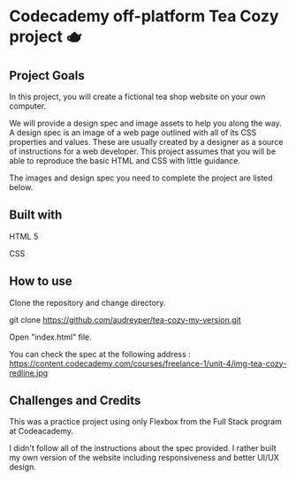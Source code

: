 
# Codecademy off-platform Tea Cozy project 🫖 

## Project Goals

In this project, you will create a fictional tea shop website on your own computer.

We will provide a design spec and image assets to help you along the way. A design spec is an image of a web page outlined with all of its CSS properties and values. These are usually created by a designer as a source of instructions for a web developer. This project assumes that you will be able to reproduce the basic HTML and CSS with little guidance.

The images and design spec you need to complete the project are listed below.


## Built with

HTML 5

CSS

## How to use

Clone the repository and change directory.

git clone https://github.com/audreyper/tea-cozy-my-version.git

Open "index.html" file.

You can check the spec at the following address : 
https://content.codecademy.com/courses/freelance-1/unit-4/img-tea-cozy-redline.jpg


## Challenges and Credits

This was a practice project using only Flexbox from the Full Stack program at Codeacademy.


I didn't follow all of the instructions about the spec provided. I rather built my own version of the website including responsiveness and better UI/UX design. 
